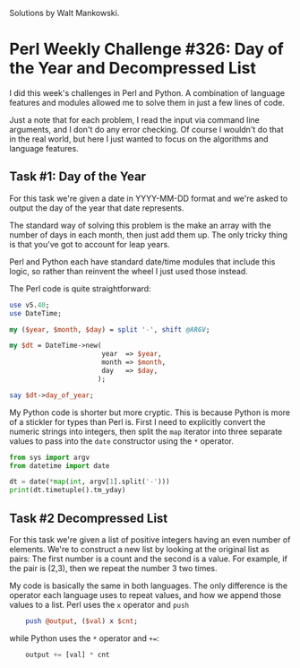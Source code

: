 Solutions by Walt Mankowski.

# Perl Weekly Challenge #326: Day of the Year and Decompressed List

I did this week's challenges in Perl and Python. A combination of
language features and modules allowed me to solve them in just a few
lines of code.

Just a note that for each problem, I read the input via command line
arguments, and I don't do any error checking. Of course I wouldn't do
that in the real world, but here I just wanted to focus on the
algorithms and language features.

## Task #1: Day of the Year

For this task we're given a date in YYYY-MM-DD format and we're asked
to output the day of the year that date represents.

The standard way of solving this problem is the make an array with the
number of days in each month, then just add them up. The only tricky
thing is that you've got to account for leap years.

Perl and Python each have standard date/time modules that include this
logic, so rather than reinvent the wheel I just used those instead.

The Perl code is quite straightforward:

```perl
use v5.40;
use DateTime;

my ($year, $month, $day) = split '-', shift @ARGV;

my $dt = DateTime->new(
                       year  => $year,
                       month => $month,
                       day   => $day,
                      );

say $dt->day_of_year;
```

My Python code is shorter but more cryptic. This is because Python is
more of a stickler for types than Perl is. First I need to explicitly
convert the numeric strings into integers, then split the `map`
iterator into three separate values to pass into the `date`
constructor using the `*` operator.

```python
from sys import argv
from datetime import date

dt = date(*map(int, argv[1].split('-')))
print(dt.timetuple().tm_yday)
```

## Task #2 Decompressed List

For this task we're given a list of positive integers having an even
number of elements. We're to construct a new list by looking at the
original list as pairs: The first number is a count and the second is
a value. For example, if the pair is (2,3), then we repeat the number
3 two times.

My code is basically the same in both languages. The only difference
is the operator each language uses to repeat values, and how we append
those values to a list. Perl uses the `x` operator and `push`

```perl
    push @output, ($val) x $cnt;
```

while Python uses the `*` operator and `+=`:

```python
    output += [val] * cnt
```

